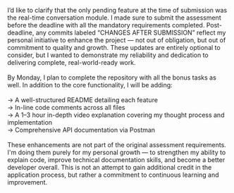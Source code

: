 I’d like to clarify that the only pending feature at the time of submission was the real-time conversation module. I made sure to submit the assessment before the deadline with all the mandatory requirements completed. Post-deadline, any commits labeled “CHANGES AFTER SUBMISSION” reflect my personal initiative to enhance the project — not out of obligation, but out of commitment to quality and growth. These updates are entirely optional to consider, but I wanted to demonstrate my reliability and dedication to delivering complete, real-world-ready work.
<br><br>
By Monday, I plan to complete the repository with all the bonus tasks as well. In addition to the core functionality, I will be adding:<br>
<br>
-> A well-structured README detailing each feature
<br>
-> In-line code comments across all files
<br>
-> A 1–3 hour in-depth video explanation covering my thought process and implementation
<br>
-> Comprehensive API documentation via Postman
<br><br>
These enhancements are not part of the original assessment requirements. I'm doing them purely for my personal growth — to strengthen my ability to explain code, improve technical documentation skills, and become a better developer overall. This is not an attempt to gain additional credit in the application process, but rather a commitment to continuous learning and improvement.
